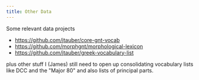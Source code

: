 ```yaml
---
title: Other Data
---
```


Some relevant data projects

* <https://github.com/jtauber/core-gnt-vocab>
* <https://github.com/morphgnt/morphological-lexicon>
* <https://github.com/jtauber/greek-vocabulary-list>

plus other stuff I (James) still need to open up consolidating vocabulary lists like DCC and the "Major 80" and also lists of principal parts.

